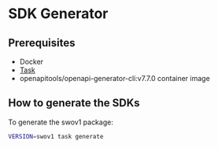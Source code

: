 # SDK Generator

## Prerequisites

* Docker
* [Task](https://taskfile.dev/)
* openapitools/openapi-generator-cli:v7.7.0 container image

## How to generate the SDKs

To generate the swov1 package:

```bash
VERSION=swov1 task generate
```

